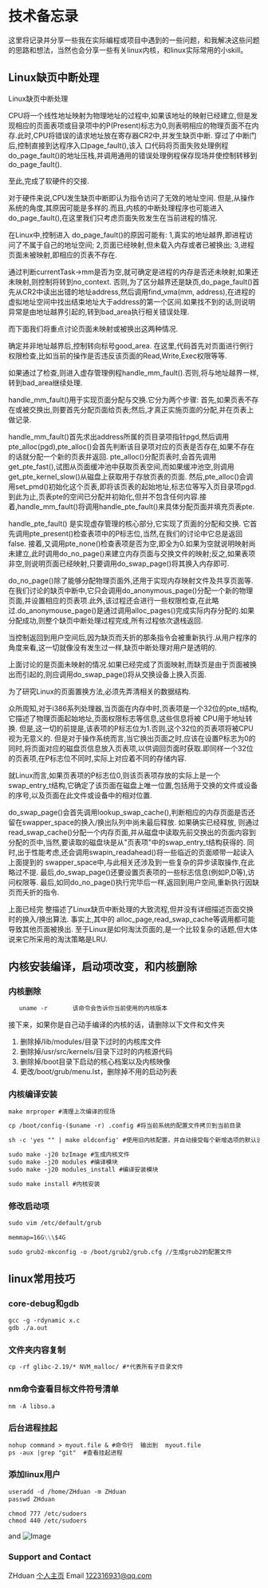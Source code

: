 ﻿
# 技术备忘录

这里将记录并分享一些我在实际编程或项目中遇到的一些问题，和我解决这些问题的思路和想法，当然也会分享一些有关linux内核，和linux实际常用的小skill。

## Linux缺页中断处理

Linux缺页中断处理

CPU将一个线性地址映射为物理地址的过程中,如果该地址的映射已经建立,但是发现相应的页面表项或目录项中的P(Present)标志为0,则表明相应的物理页面不在内存.此时,CPU将错误的请求地址放在寄存器CR2中,并发生缺页中断.
穿过了中断门后,控制直接到达程序入口page_fault(),该入 口代码将页面失败处理例程do_page_fault()的地址压栈,并调用通用的错误处理例程保存现场并使控制转移到do_page_fault(). 

至此,完成了软硬件的交接.

对于硬件来说,CPU发生缺页中断即认为指令访问了无效的地址空间.
但是,从操作系统的角度,其原因可能是多样的.而且,内核的中断处理程序也可能进入do_page_fault(),在这里我们只考虑页面失败发生在当前进程的情况.

在Linux中,控制进入 do_page_fault()的原因可能有:
1,真实的地址越界,即进程访问了不属于自己的地址空间;
2,页面已经映射,但未载入内存或者已被换出;
3,进程页面未被映射,即相应的页表不存在.

通过判断currentTask->mm是否为空,就可确定是进程的内存是否还未映射,如果还未映射,则控制将转到no_context.
否则,为了区分越界还是缺页,do_page_fault()首先从CR2中读出出错的地址address,然后调用find_vma(mm, address),在进程的虚拟地址空间中找出结束地址大于address的第一个区间.如果找不到的话,则说明异常是由地址越界引起的,转到bad_area执行相关错误处理.

而下面我们将重点讨论页面未映射或被换出这两种情况.

确定并非地址越界后,控制转向标号good_area. 在这里,代码首先对页面进行例行权限检查,比如当前的操作是否违反该页面的Read,Write,Exec权限等等.

如果通过了检查,则进入虚存管理例程handle_mm_fault().否则,将与地址越界一样,转到bad_area继续处理.

handle_mm_fault()用于实现页面分配与交换.它分为两个步骤:
首先,如果页表不存在或被交换出,则要首先分配页面给页表;然后,才真正实施页面的分配,并在页表上做记录.

handle_mm_fault()首先求出address所属的页目录项指针pgd,然后调用pte_alloc(pgd),pte_alloc()会首先判断该目录项对应的页表是否存在,如果不存在的话就分配一个新的页表并返回.
pte_alloc()分配页表时,会首先调用get_pte_fast(),试图从页面缓冲池中获取页表空间,而如果缓冲池空,则调用get_pte_kernel_slow()从磁盘上获取用于存放页表的页面.
然后,pte_alloc()会调用set_pmd()初始化这个页表,即将该页表的起始地址,标志位等写入页目录项pgd.
到此为止,页表pte的空间已分配并初始化,但并不包含任何内容.接着,handle_mm_fault()将调用handle_pte_fault()来具体分配页面并填充页表pte.

handle_pte_fault() 是实现虚存管理的核心部分,它实现了页面的分配和交换.
它首先调用pte_present()检查表项中的P标志位,当然,在我们的讨论中它总是返回false.
接着,又调用pte_none()检查表项是否为空,即全为0.如果为空就说明映射尚未建立,此时调用do_no_page()来建立内存页面与交换文件的映射;反之,如果表项非空,则说明页面已经映射,只要调用do_swap_page()将其换入内存即可.

do_no_page()除了能够分配物理页面外,还用于实现内存映射文件及共享页面等.在我们讨论的缺页中断中,它只会调用do_anonymous_page()分配一个新的物理页面,并设置相应的页表项.此外,该过程还会进行一些权限检查,在此略过.do_anonymouse_page()是通过调用alloc_pages()完成实际内存分配的.如果分配成功,则整个缺页中断处理过程完成,所有过程依次退栈返回.

当控制返回到用户空间后,因为缺页而夭折的那条指令会被重新执行.从用户程序的角度来看,这一切就像没有发生过一样,缺页中断处理对用户是透明的.

上面讨论的是页面未映射的情况.如果已经完成了页面映射,而缺页是由于页面被换出而引起的,则应调用do_swap_page()将从交换设备上换入页面.

为了研究Linux的页面置换方法,必须先弄清相关的数据结构.

众所周知,对于i386系列处理器,当页面在内存中时,页表项是一个32位的pte_t结构,它描述了物理页面起始地址,页面权限标志等信息,这些信息将被 CPU用于地址转换.
但是,这一切的前提是,该表项的P标志位为1.否则,这个32位的页表项将被CPU视为无意义的.
但是对于操作系统而言,当它换出页面之时,应该在设置P标志为0的同时,将页面对应的磁盘页信息放入页表项,以供调回页面时获取.即同样一个32位的页表项,在P标志位不同时,实际上对应着不同的存储内容.

就Linux而言,如果页表项的P标志位0,则该页表项存放的实际上是一个swap_entry_t结构,它确定了该页面在磁盘上唯一位置,包括用于交换的文件或设备的序号,以及页面在此文件或设备中的相对位置.

do_swap_page()会首先调用lookup_swap_cache(),判断相应的内存页面是否还留在swapper_space的换入/换出队列中尚未最后释放.
如果确实已经释放, 则通过read_swap_cache()分配一个内存页面,并从磁盘中读取先前交换出的页面内容到分配的页中,当然,要读取的磁盘块是从"页表项"中的swap_entry_t结构获得的.
同时,出于性能考虑,还会调用swapin_readahead()将一些临近的页面顺带一起读入上面提到的 swapper_space中,与此相关还涉及到一些复杂的异步读取操作,在此略过不提.
最后,do_swap_page()还要设置页表项的一些标志信息(例如P,D等),访问权限等.
最后,如同do_no_page()执行完毕后一样,返回到用户空间,重新执行因缺页而夭折的指令.

上面已经完 整描述了Linux缺页中断处理的大致流程,但并没有详细描述页面交换时的换入/换出算法.
事实上,其中的 alloc_page,read_swap_cache等调用都可能导致其他页面被换出.
至于Linux是如何淘汰页面的,是一个比较复杂的话题,但大体说来它所采用的淘汰策略是LRU.

## 内核安装编译，启动项改变，和内核删除

### 内核删除

```markdown
   uname -r       该命令会告诉你当前使用的内核版本
```

接下来，如果你是自己动手编译的内核的话，请删除以下文件和文件夹

1. 删除掉/lib/modules/目录下过时的内核库文件
2. 删除掉/usr/src/kernels/目录下过时的内核源代码
3. 删除掉/boot目录下启动的核心档案以及内核映像
4. 更改/boot/grub/menu.lst，删除掉不用的启动列表

### 内核编译安装

```markdown
make mrproper #清理上次编译的现场 

cp /boot/config-($uname -r) .config #将当前系统的配置文件拷贝到当前目录

sh -c 'yes "" | make oldconfig' #使用旧内核配置，并自动接受每个新增选项的默认设置

sudo make -j20 bzImage #生成内核文件
sudo make -j20 modules #编译模块
sudo make -j20 modules_install #编译安装模块

sudo make install #内核安装
```

### 修改启动项

```markdown
sudo vim /etc/default/grub

memmap=16G\\\$4G

sudo grub2-mkconfig -o /boot/grub2/grub.cfg //生成grub2的配置文件
```

## linux常用技巧

### core-debug和gdb

```markdown
gcc -g -rdynamic x.c
gdb ./a.out
```

### 文件夹内容复制

```markdown
cp -rf glibc-2.19/* NVM_malloc/ #*代表所有子目录文件
```

### nm命令查看目标文件符号清单

```markdown
nm -A libso.a
```

### 后台进程挂起

```markdown
nohup command > myout.file & #命令行  输出到  myout.file 
ps -aux |grep "git"  #查看挂起进程
```

### 添加linux用户

```markdown
useradd -d /home/ZHduan -m ZHduan
passwd ZHduan

chmod 777 /etc/sudoers
chmod 440 /etc/sudoers
```

and ![Image](src)

### Support and Contact
ZHduan [个人主页](https://gumi-presentation-by-dzh.github.io/Myresume/index.html)
Email 122316931@qq.com


